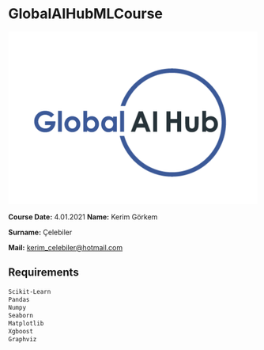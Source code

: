 # GlobalAIHubMLCourse
![](img/logo.png)

**Course Date:** 4.01.2021 **Name:** Kerim Görkem

**Surname:** Çelebiler

**Mail:** kerim_celebiler@hotmail.com

## Requirements
```
Scikit-Learn
Pandas
Numpy
Seaborn
Matplotlib
Xgboost
Graphviz
```
